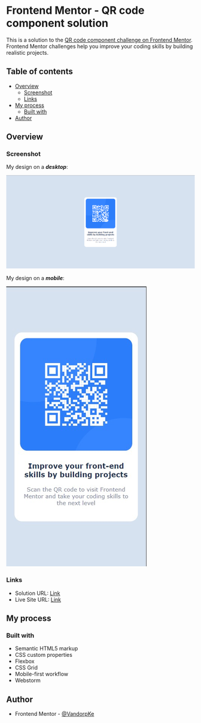 # Frontend Mentor - QR code component solution

This is a solution to the [QR code component challenge on Frontend Mentor](https://www.frontendmentor.io/challenges/qr-code-component-iux_sIO_H). Frontend Mentor challenges help you improve your coding skills by building realistic projects. 

## Table of contents

- [Overview](#overview)
  - [Screenshot](#screenshot)
  - [Links](#links)
- [My process](#my-process)
  - [Built with](#built-with)
- [Author](#author)

## Overview

### Screenshot

My design on a _**desktop**_:

![](./design/my_design_desktop.png)

My design on a _**mobile**_:

![](./design/my_design_mobile.jpg)

### Links

- Solution URL: [Link](https://github.com/VandorpKe/qr_code_component)
- Live Site URL: [Link](https://qr-code-component-eight-lime.vercel.app/)

## My process

### Built with

- Semantic HTML5 markup
- CSS custom properties
- Flexbox
- CSS Grid
- Mobile-first workflow
- Webstorm

## Author

- Frontend Mentor - [@VandorpKe](https://www.frontendmentor.io/profile/VandorpKe)
